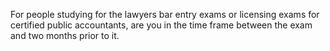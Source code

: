 For people studying for the lawyers bar entry exams or licensing exams for certified public accountants, are you in the time frame between the exam and two months prior to it.